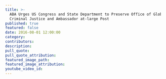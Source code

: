 ```yaml
---
title: >-
  ABA Urges US Congress and State Department to Preserve Office of Global
  Criminal Justice and Ambassador at-large Post
published: true
featured: false
date: 2016-08-01 12:00:00
category:
contributors:
description:
pull_quote:
pull_quote_attribution:
featured_image_path:
featured_image_attribution:
youtube_video_id:
---
```


